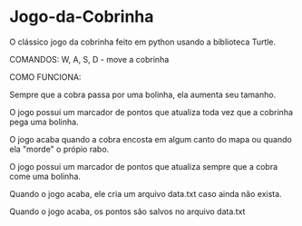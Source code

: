 # Jogo-da-Cobrinha
O clássico jogo da cobrinha feito em python usando a biblioteca Turtle.

COMANDOS: W, A, S, D - move a cobrinha

COMO FUNCIONA:


Sempre que a cobra passa por uma bolinha, ela aumenta seu tamanho.

O jogo possui um marcador de pontos que atualiza toda vez que a cobrinha pega uma bolinha.

O jogo acaba quando a cobra encosta em algum canto do mapa ou quando ela "morde" o própio rabo.

O jogo possui um marcador de pontos que atualiza sempre que a cobra come uma bolinha.

Quando o jogo acaba, ele cria um arquivo data.txt caso ainda não exista.

Quando o jogo acaba, os pontos são salvos no arquivo data.txt
